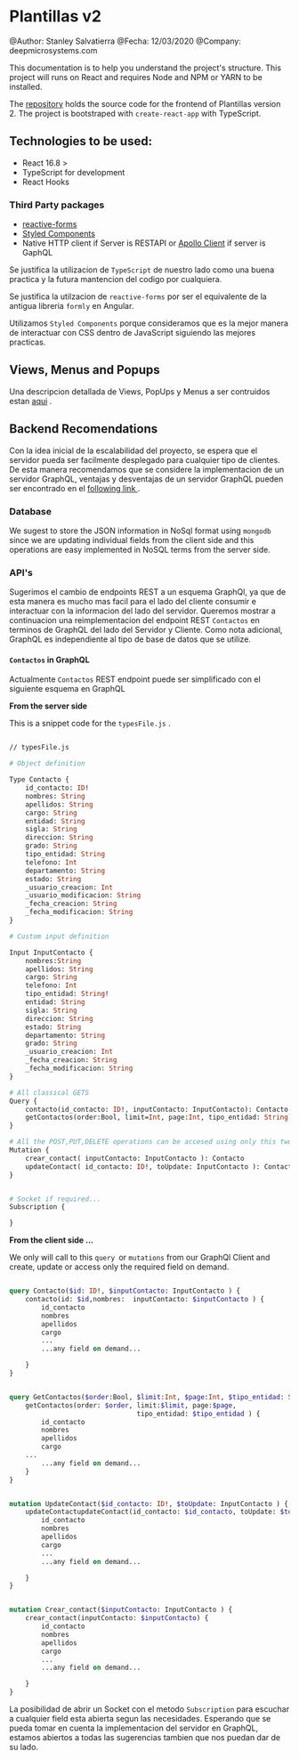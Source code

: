
# Plantillas v2
@Author: Stanley Salvatierra
@Fecha: 12/03/2020
@Company: deepmicrosystems.com
  
This documentation is to help you understand the project's structure.
This project will runs on React and requires Node and NPM or YARN to be installed.

The [repository](https://github.com/stanlee321/plantillas-2) holds the source code for the frontend of Plantillas version 2. The project is bootstraped with `create-react-app` with TypeScript.

## Technologies to be used:
* React 16.8 >
* TypeScript for development
* React Hooks
### Third Party packages
* [reactive-forms](https://www.npmjs.com/package/react-reactive-form)
* [Styled Components](https://styled-components.com/)
* Native HTTP client if Server is RESTAPI  or [Apollo Client](https://www.apollographql.com/docs/react/development-testing/static-typing/) if server is GaphQL

Se justifica la utilizacion de `TypeScript` de nuestro lado como una buena practica y la futura mantencion del codigo por cualquiera. 

Se justifica la utilzacion de  `reactive-forms` por ser el equivalente de la antigua libreria `formly` en Angular.

Utilizamos `Styled Components` porque consideramos que es la mejor manera de interactuar con CSS dentro de JavaScript siguiendo las mejores practicas.



## Views, Menus and Popups

Una descripcion detallada de Views, PopUps y Menus a ser contruidos estan [aqui](https://docs.google.com/document/d/1J8nfOJyIYLSttPdb1ZrhEs5Q3ScjppdN2Ot_nkQrz1A/edit?usp=sharing) .

## Backend Recomendations

Con la idea inicial de la escalabilidad del proyecto, se espera que el servidor pueda ser facilmente desplegado para cualquier tipo de clientes. 
De esta manera recomendamos que se considere la implementacion de un servidor GraphQL, ventajas y desventajas de un servidor GraphQL pueden ser encontrado en el [following link ](https://www.educative.io/edpresso/graphql-vs-rest).


### Database
We sugest to store the JSON information in NoSql format using `mongodb`  since we are updating individual fields from the client side and this operations are easy implemented in NoSQL  terms from the server side.

### API's

Sugerimos el cambio de endpoints REST a un esquema GraphQl, ya que de esta manera es mucho mas facil para el lado del cliente consumir e interactuar con la informacion del lado del servidor. Queremos mostrar a continuacion una reimplementacion del endpoint REST `Contactos` en terminos de GraphQL del lado del Servidor y Cliente.  Como nota adicional, GraphQL es independiente al tipo de base de datos que se utilize.

####  `Contactos` in GraphQL

Actualmente  `Contactos` REST endpoint puede ser simplificado con el siguiente esquema en GraphQL

**From the server side**

This is a snippet code for the `typesFile.js` .
```graphql

// typesFile.js

# Object definition

Type Contacto {
	id_contacto: ID!
	nombres: String
	apellidos: String
	cargo: String
	entidad: String
	sigla: String
	direccion: String
	grado: String
	tipo_entidad: String
	telefono: Int
	departamento: String
	estado: String
	_usuario_creacion: Int
	_usuario_modificacion: String
	_fecha_creacion: String
	_fecha_modificacion: String
}

# Custom input definition

Input InputContacto {
	nombres:String
	apellidos: String
	cargo: String
	telefono: Int
	tipo_entidad: String!
	entidad: String
	sigla: String
	direccion: String
	estado: String
	departamento: String
	grado: String
	_usuario_creacion: Int
	_fecha_creacion: String
	_fecha_modificacion: String
}

# All classical GETS
Query {
	contacto(id_contacto: ID!, inputContacto: InputContacto): Contacto!
	getContactos(order:Bool, limit=Int, page:Int, tipo_entidad: String): [Contacto]!
}	

# All the POST,PUT,DELETE operations can be accesed using only this two mutations
Mutation {
	crear_contact( inputContacto: InputContacto ): Contacto
	updateContact( id_contacto: ID!, toUpdate: InputContacto ): Contacto
}


# Socket if required...
Subscription {

}
```

**From the client side ...**

We only will call to this `query `or `mutations` from our GraphQl Client and create, update or access only the required field on demand.

```graphql

query Contacto($id: ID!, $inputContacto: InputContacto ) {
	contacto(id: $id,nombres:  inputContacto: $inputContacto ) {
		id_contacto
		nombres
		apellidos
		cargo
		...
		...any field on demand...

	}
}

```
```graphql

query GetContactos($order:Bool, $limit:Int, $page:Int, $tipo_entidad: String) {
	getContactos(order: $order, limit:$limit, page:$page,
                                tipo_entidad: $tipo_entidad ) {
		id_contacto
		nombres
		apellidos
		cargo
	...
		...any field on demand...
	}
}

```

```graphql

mutation UpdateContact($id_contacto: ID!, $toUpdate: InputContacto ) {
	updateContactupdateContact(id_contacto: $id_contacto, toUpdate: $toUpdate) {
		id_contacto
		nombres
		apellidos
		cargo
		...
		...any field on demand...

	}
}

```


```graphql

mutation Crear_contact($inputContacto: InputContacto ) {
	crear_contact(inputContacto: $inputContacto) {
		id_contacto
		nombres
		apellidos
		cargo
		...
		...any field on demand...

	}
}

```
La posibilidad de abrir un Socket con el metodo `Subscription` para escuchar a cualquier field esta abierta segun las necesidades.
Esperando que se pueda tomar en cuenta la implementacion del servidor en GraphQL, estamos abiertos a todas las sugerencias tambien que nos puedan dar de su lado.

